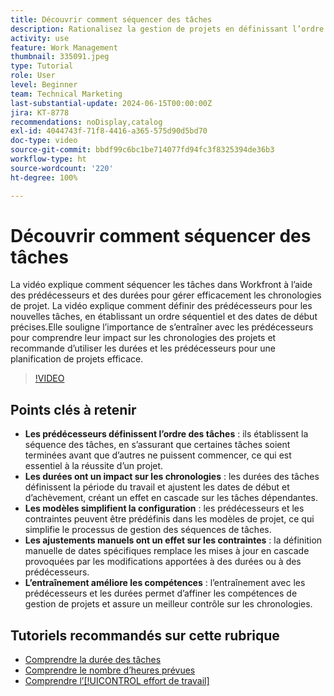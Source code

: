 ```yaml
---
title: Découvrir comment séquencer des tâches
description: Rationalisez la gestion de projets en définissant l’ordre des tâches avec les prédécesseurs, en définissant des chronologies par le biais des durées, en simplifiant les séquences à l’aide de modèles, en évitant les contraintes manuelles et en affinant les compétences avec la pratique.
activity: use
feature: Work Management
thumbnail: 335091.jpeg
type: Tutorial
role: User
level: Beginner
team: Technical Marketing
last-substantial-update: 2024-06-15T00:00:00Z
jira: KT-8778
recommendations: noDisplay,catalog
exl-id: 4044743f-71f8-4416-a365-575d90d5bd70
doc-type: video
source-git-commit: bbdf99c6bc1be714077fd94fc3f8325394de36b3
workflow-type: ht
source-wordcount: '220'
ht-degree: 100%

---
```


# Découvrir comment séquencer des tâches

La vidéo explique comment séquencer les tâches dans Workfront à l’aide des prédécesseurs et des durées pour gérer efficacement les chronologies de projet.
La vidéo explique comment définir des prédécesseurs pour les nouvelles tâches, en établissant un ordre séquentiel et des dates de début précises.Elle souligne l’importance de s’entraîner avec les prédécesseurs pour comprendre leur impact sur les chronologies des projets et recommande d’utiliser les durées et les prédécesseurs pour une planification de projets efficace.


>[!VIDEO](https://video.tv.adobe.com/v/3447322/?quality=12&learn=on&enablevpops=1&captions=fre_fr)

## Points clés à retenir

* **Les prédécesseurs définissent l’ordre des tâches** : ils établissent la séquence des tâches, en s’assurant que certaines tâches soient terminées avant que d’autres ne puissent commencer, ce qui est essentiel à la réussite d’un projet.
* **Les durées ont un impact sur les chronologies** : les durées des tâches définissent la période du travail et ajustent les dates de début et d’achèvement, créant un effet en cascade sur les tâches dépendantes.
* **Les modèles simplifient la configuration** : les prédécesseurs et les contraintes peuvent être prédéfinis dans les modèles de projet, ce qui simplifie le processus de gestion des séquences de tâches.
* **Les ajustements manuels ont un effet sur les contraintes** : la définition manuelle de dates spécifiques remplace les mises à jour en cascade provoquées par les modifications apportées à des durées ou à des prédécesseurs.
* **L’entraînement améliore les compétences** : l’entraînement avec les prédécesseurs et les durées permet d’affiner les compétences de gestion de projets et assure un meilleur contrôle sur les chronologies.

## Tutoriels recommandés sur cette rubrique

* [Comprendre la durée des tâches](/help/manage-work/tasks/understand-task-durations.md)
* [Comprendre le nombre d’heures prévues](/help/manage-work/tasks/understand-planned-hours.md)
* [Comprendre l’[!UICONTROL effort de travail]](/help/manage-work/tasks/understand-work-effort.md)
